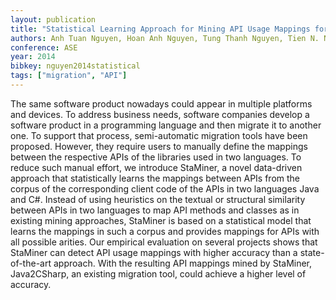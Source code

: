 ```yaml
---
layout: publication
title: "Statistical Learning Approach for Mining API Usage Mappings for Code Migration"
authors: Anh Tuan Nguyen, Hoan Anh Nguyen, Tung Thanh Nguyen, Tien N. Nguyen
conference: ASE
year: 2014
bibkey: nguyen2014statistical
tags: ["migration", "API"]
---
```

The same software product nowadays could appear in multiple platforms and devices. To address business needs, software companies
develop a software product in a programming language and then
migrate it to another one. To support that process, semi-automatic
migration tools have been proposed. However, they require users
to manually define the mappings between the respective APIs of
the libraries used in two languages. To reduce such manual effort,
we introduce StaMiner, a novel data-driven approach that statistically learns the mappings between APIs from the corpus of the
corresponding client code of the APIs in two languages Java and
C#. Instead of using heuristics on the textual or structural similarity
between APIs in two languages to map API methods and classes
as in existing mining approaches, StaMiner is based on a statistical
model that learns the mappings in such a corpus and provides mappings for APIs with all possible arities. Our empirical evaluation
on several projects shows that StaMiner can detect API usage mappings with higher accuracy than a state-of-the-art approach. With
the resulting API mappings mined by StaMiner, Java2CSharp, an
existing migration tool, could achieve a higher level of accuracy.
